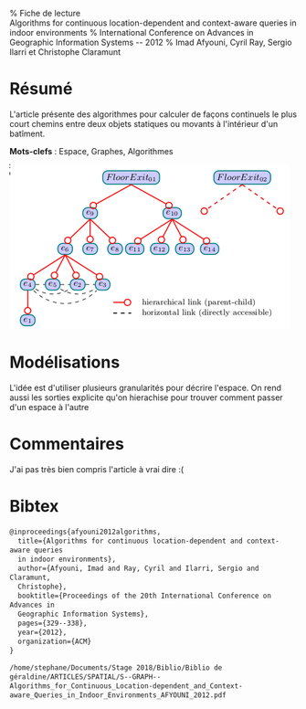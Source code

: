 % Fiche de lecture  
Algorithms for continuous location-dependent and context-aware queries in indoor environments
% International Conference on Advances in Geographic Information Systems -- 2012
% Imad Afyouni, Cyril Ray, Sergio Ilarri et Christophe Claramunt

# Résumé

L'article présente des algorithmes pour calculer de façons continuels le plus
court chemins entre deux objets statiques ou movants à l'intérieur d'un
batîment.

**Mots-clefs** : Espace, Graphes, Algorithmes

![La hiérarchie des sorties](afyouni2012.png)

# Modélisations 

L'idée est d'utiliser plusieurs granularités pour décrire l'espace. On rend
aussi les sorties explicite qu'on hierachise pour trouver comment passer d'un
espace à l'autre

# Commentaires

J'ai pas très bien compris l'article à vrai dire :(
# Bibtex

```
@inproceedings{afyouni2012algorithms,
  title={Algorithms for continuous location-dependent and context-aware queries
  in indoor environments},
  author={Afyouni, Imad and Ray, Cyril and Ilarri, Sergio and Claramunt,
  Christophe},
  booktitle={Proceedings of the 20th International Conference on Advances in
  Geographic Information Systems},
  pages={329--338},
  year={2012},
  organization={ACM}
}
```

```
/home/stephane/Documents/Stage 2018/Biblio/Biblio de géraldine/ARTICLES/SPATIAL/S--GRAPH--Algorithms_for_Continuous_Location-dependent_and_Context-aware_Queries_in_Indoor_Environments_AFYOUNI_2012.pdf
```
